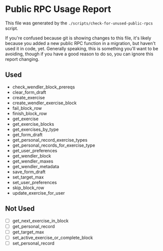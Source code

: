 # Public RPC Usage Report

This file was generated by the `./scripts/check-for-unused-public-rpcs` script.

If you're confused because git is showing changes to this file, it's likely
because you added a new public RPC function in a migration, but haven't used it
in code, yet. Generally speaking, this is something you'll want to be avoiding,
though if you have a good reason to do so, you can ignore this report changing.

## Used

- check_wendler_block_prereqs
- clear_form_draft
- create_exercise
- create_wendler_exercise_block
- fail_block_row
- finish_block_row
- get_exercise
- get_exercise_blocks
- get_exercises_by_type
- get_form_draft
- get_personal_record_exercise_types
- get_personal_records_for_exercise_type
- get_user_preferences
- get_wendler_block
- get_wendler_maxes
- get_wendler_metadata
- save_form_draft
- set_target_max
- set_user_preferences
- skip_block_row
- update_exercise_for_user

## Not Used

- [ ] get_next_exercise_in_block
- [ ] get_personal_record
- [ ] get_target_max
- [ ] set_active_exercise_or_complete_block
- [ ] set_personal_record
